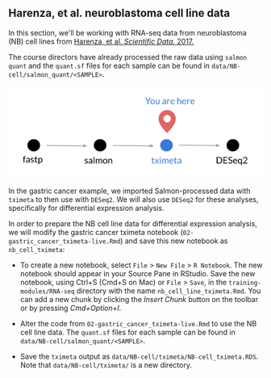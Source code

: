 ## Harenza, et al. neuroblastoma cell line data

In this section, we'll be working with RNA-seq data from neuroblastoma (NB) cell lines from
[Harenza, et al. _Scientific Data._ 2017.](https://doi.org/10.1038/sdata.2017.33)

The course directors have already processed the raw data using `salmon quant` and the `quant.sf` files for each sample can be found in `data/NB-cell/salmon_quant/<SAMPLE>`.

![](diagrams/rna-seq_5.png)

In the gastric cancer example, we imported Salmon-processed data with `tximeta` to then use with `DESeq2`.
We will also use `DESeq2` for these analyses, specifically for differential expression analysis.

In order to prepare the NB cell line data for differential expression analysis, we will modify the gastric cancer tximeta notebook (`02-gastric_cancer_tximeta-live.Rmd`) and save this new notebook as `nb_cell_tximeta`:

* To create a new notebook, select `File` > `New File` > `R Notebook`.
The new notebook should appear in your Source Pane in RStudio.
Save the new notebook, using Ctrl+S (Cmd+S on Mac) or `File` > `Save`, in the `training-modules/RNA-seq` directory with the name `nb_cell_line_tximeta.Rmd`.
You can add a new chunk by clicking the *Insert Chunk* button on the toolbar or by pressing *Cmd+Option+I*.

* Alter the code from `02-gastric_cancer_tximeta-live.Rmd` to use the NB cell line data.
The `quant.sf` files for each sample can be found in `data/NB-cell/salmon_quant/<SAMPLE>`.

* Save the `tximeta` output as `data/NB-cell/tximeta/NB-cell_tximeta.RDS`. Note that `data/NB-cell/tximeta/` is a new directory.
